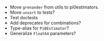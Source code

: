 - Move `grenander` from utils to pi0estimators.
- Move `unsort` to tests?
- Test doctests
- Add deprecates for combinations?
- Type-alias for `Pi0Estimator`?
- Generalize `Float64` parameters?
